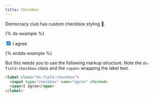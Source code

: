 ```yaml
---
title: Checkbox
---
```


Democracy club has custom checkbox styling 🙌.

{% ds-example %}

  <form>
    <label class="ds-field-checkbox">
      <input type="checkbox" name="agree" checked>
      <span>I agree</span>
    </label>
  </form>
{% endds-example %}


But this needs you to use the following markup structure. Note the `ds-field-checkbox` class and the `<span>` wrapping the label text.

```html
<label class="ds-field-checkbox">
  <input type="checkbox" name="agree" checked>
  <span>I agree</span>
</label>
```

